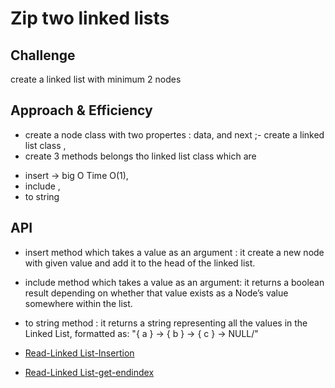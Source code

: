 
# Zip two linked lists









## Challenge
create a linked list with minimum 2 nodes

## Approach & Efficiency
- create a node class with two propertes : data, and next ;- create a linked list class , 
- create 3 methods belongs tho linked list class which are
* insert -> big O Time O(1), 
* include ,
* to string

## API
- insert method which takes a value as an argument : it create a new node with given value and add it to the head of the linked list.

- include method which takes a value as an argument: it returns a boolean result depending on whether that value exists as a Node’s value somewhere within the list.

- to string method  : it returns a string representing all the values in the Linked List, formatted as:
"{ a } -> { b } -> { c } -> NULL/"

- [Read-Linked List-Insertion](Readme-insertions.md)

- [Read-Linked List-get-endindex](Readme-getAt.md)
